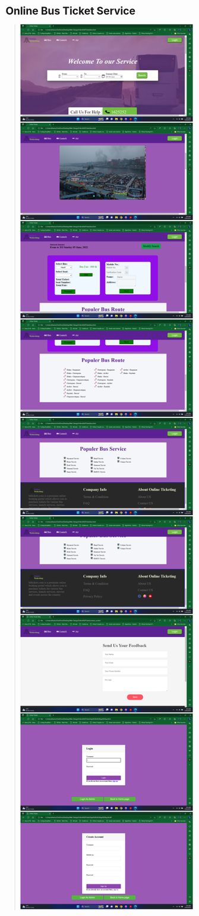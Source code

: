 # Online Bus Ticket Service

> ![image](https://github.com/MonaemKhan/All-Projects-Of-Mine/blob/main/Online%20Bus%20Ticket%20Service/1.png)
> ![image](https://github.com/MonaemKhan/All-Projects-Of-Mine/blob/main/Online%20Bus%20Ticket%20Service/2.png)
> ![image](https://github.com/MonaemKhan/All-Projects-Of-Mine/blob/main/Online%20Bus%20Ticket%20Service/3.png)
> ![image](https://github.com/MonaemKhan/All-Projects-Of-Mine/blob/main/Online%20Bus%20Ticket%20Service/4.png)
> ![image](https://github.com/MonaemKhan/All-Projects-Of-Mine/blob/main/Online%20Bus%20Ticket%20Service/5.png)
> ![image](https://github.com/MonaemKhan/All-Projects-Of-Mine/blob/main/Online%20Bus%20Ticket%20Service/6.png)
> ![image](https://github.com/MonaemKhan/All-Projects-Of-Mine/blob/main/Online%20Bus%20Ticket%20Service/7.png)
> ![image](https://github.com/MonaemKhan/All-Projects-Of-Mine/blob/main/Online%20Bus%20Ticket%20Service/8.png)
> ![image](https://github.com/MonaemKhan/All-Projects-Of-Mine/blob/main/Online%20Bus%20Ticket%20Service/9.png)

